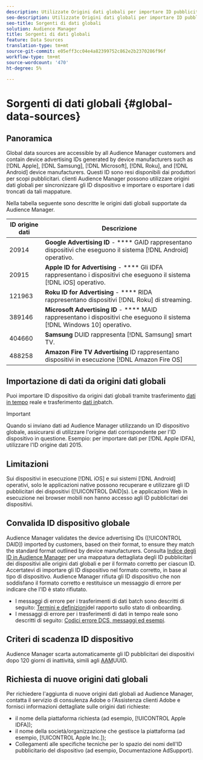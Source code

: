 ```yaml
---
description: Utilizzate Origini dati globali per importare ID pubblicitari per dispositivi.
seo-description: Utilizzate Origini dati globali per importare ID pubblicitari per dispositivi.
seo-title: Sorgenti di dati globali
solution: Audience Manager
title: Sorgenti di dati globali
feature: Data Sources
translation-type: tm+mt
source-git-commit: e05eff3cc04e4a82399752c862e2b2370286f96f
workflow-type: tm+mt
source-wordcount: '470'
ht-degree: 5%

---
```



# Sorgenti di dati globali {#global-data-sources}

## Panoramica

Global data sources are accessible by all Audience Manager customers and contain device advertising IDs generated by device manufacturers such as [!DNL Apple], [!DNL Samsung], [!DNL Microsoft], [!DNL Roku], and [!DNL Android] device manufacturers. Questi ID sono resi disponibili dai produttori per scopi pubblicitari.  clienti Audience Manager possono utilizzare origini dati globali per sincronizzare gli ID dispositivo e importare o esportare i dati troncati da tali mappature.

Nella tabella seguente sono descritte le origini dati globali supportate da  Audience Manager.

| ID origine dati | Descrizione |
|---|---|
| 20914 | **Google Advertising ID** - **** GAID rappresentano dispositivi che eseguono il sistema [!DNL Android] operativo. |
| 20915 | **Apple ID for Advertising** - **** Gli IDFA rappresentano i dispositivi che eseguono il sistema [!DNL iOS] operativo. |
| 121963 | **Roku ID for Advertising** - **** RIDA rappresentano dispositivi [!DNL Roku] di streaming. |
| 389146 | **Microsoft Advertising ID** - **** MAID rappresentano i dispositivi che eseguono il sistema [!DNL Windows 10] operativo. |
| 404660 | **Samsung** DUID rappresenta [!DNL Samsung] smart TV. |
| 488258 | **Amazon Fire TV Advertising** ID rappresentano dispositivi in esecuzione [!DNL Amazon Fire OS] |

## Importazione di dati da origini dati globali

Puoi importare ID dispositivo da origini dati globali tramite trasferimento [dati in tempo](../integration/sending-audience-data/real-time-data-integration/real-time-data-transfer.md) reale e trasferimento [dati in](../integration/sending-audience-data/batch-data-transfer-explained/batch-data-transfer-explained.md)batch.

>[!IMPORTANT]
>
>Quando si inviano dati ad  Audience Manager utilizzando un ID dispositivo globale, assicurarsi di utilizzare l&#39;origine dati corrispondente per l&#39;ID dispositivo in questione. Esempio: per importare dati per [!DNL Apple IDFA], utilizzare l&#39;ID origine dati 2015.

## Limitazioni

Sui dispositivi in esecuzione [!DNL iOS] e sui sistemi [!DNL Android] operativi, solo le applicazioni native possono recuperare e utilizzare gli ID pubblicitari dei dispositivi ([!UICONTROL DAID]s). Le applicazioni Web in esecuzione nei browser mobili non hanno accesso agli ID pubblicitari dei dispositivi.

## Convalida ID dispositivo globale

Audience Manager validates the device advertising IDs ([!UICONTROL DAID]) imported by customers, based on their format, to ensure they match the standard format outlined by device manufacturers. Consulta [Indice degli ID in  Audience Manager](../reference/ids-in-aam.md) per una mappatura dettagliata degli ID pubblicitari dei dispositivi alle origini dati globali e per il formato corretto per ciascun ID. Accertatevi di importare gli ID dispositivo nel formato corretto, in base al tipo di dispositivo.  Audience Manager rifiuta gli ID dispositivo che non soddisfano il formato corretto e restituisce un messaggio di errore per indicare che l&#39;ID è stato rifiutato.

* I messaggi di errore per i trasferimenti di dati batch sono descritti di seguito: [Termini e definizioni](../reporting/onboarding-status-report.md#report-terms-conditions)del rapporto sullo stato di onboarding.
* I messaggi di errore per i trasferimenti di dati in tempo reale sono descritti di seguito: [Codici errore DCS, messaggi ed esempi](../api/dcs-intro/dcs-api-reference/dcs-error-codes.md).

## Criteri di scadenza ID dispositivo

 Audience Manager scarta automaticamente gli ID pubblicitari dei dispositivi dopo 120 giorni di inattività, simili agli [AAM](../faq/faq-privacy.md)UUID.

## Richiesta di nuove origini dati globali

Per richiedere l&#39;aggiunta di nuove origini dati globali ad  Audience Manager, contatta il servizio di consulenza Adobe o l&#39;Assistenza clienti Adobe e fornisci informazioni dettagliate sulle origini dati richieste:

* il nome della piattaforma richiesta (ad esempio, [!UICONTROL Apple IDFA]);
* il nome della società/organizzazione che gestisce la piattaforma (ad esempio, [!UICONTROL Apple Inc.]);
* Collegamenti alle specifiche tecniche per lo spazio dei nomi dell&#39;ID pubblicitario del dispositivo (ad esempio, Documentazione [](https://developer.apple.com/documentation/adsupport)AdSupport).